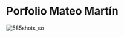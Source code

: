 # Porfolio Mateo Martín


![585shots_so](https://github.com/MateoMartindev/Porfolio_mateodev/assets/128941965/1ff31ccc-0cfa-4d17-9c6e-545ed4147146)

